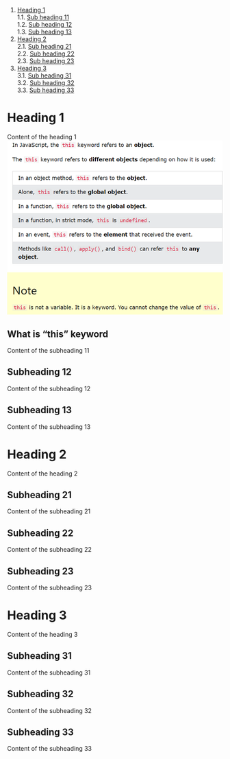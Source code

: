 
 
 1. [Heading 1](#heading-1) <br/>
	1.1. [Sub heading 11](#subheading-11) <br/>
	1.2. [Sub heading 12](#subheading-12) <br/>
 	1.3. [Sub heading 13](#subheading-13) <br/>
 2. [Heading 2](#heading-2) <br/>
  	2.1. [Sub heading 21](#subheading-21) <br/>
 	2.2. [Sub heading 22](#subheading-22) <br/>
  	2.3. [Sub heading 23](#subheading-23) <br/>
 3. [Heading 3](#heading-3) <br/>
	3.1. [Sub heading 31](#subheading-31) <br/>
  	3.2. [Sub heading 32](#subheading-32) <br/>
  	3.3. [Sub heading 33](#subheading-33) <br/>


 # Heading 1
 Content of the heading 1
 ![alt text](image.png)
 ## What is “this” keyword
 Content of the subheading 11
 ## Subheading 12
 Content of the subheading 12
 ## Subheading 13
 Content of the subheading 13
 # Heading 2
 Content of the heading 2
 ## Subheading 21
 Content of the subheading 21
 ## Subheading 22
 Content of the subheading 22
 ## Subheading 23
 Content of the subheading 23
 # Heading 3
 Content of the heading 3
 ## Subheading 31
 Content of the subheading 31
 ## Subheading 32
 Content of the subheading 32
 ## Subheading 33
 Content of the subheading 33
